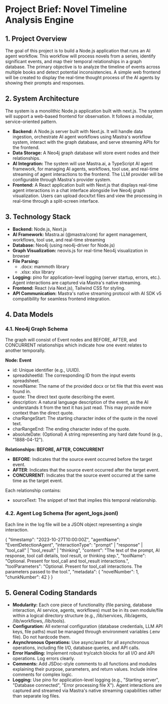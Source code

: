# **Project Brief: Novel Timeline Analysis Engine**

## **1\. Project Overview**

The goal of this project is to build a Node.js application that runs an AI agent workflow. This workflow will process novels from a series, identify significant events, and map their temporal relationships in a graph database. The primary objective is to analyze the timeline of events across multiple books and detect potential inconsistencies. A simple web frontend will be created to display the real-time thought process of the AI agents by showing their prompts and responses.

## **2\. System Architecture**

The system is a monolithic Node.js application built with next.js. The system will support a web-based frontend for observation. It follows a modular, service-oriented pattern.

* **Backend:** A Node.js server built with Next.js. It will handle data ingestion, orchestrate AI agent workflows using Mastra's workflow system, interact with the graph database, and serve streaming APIs for the frontend.
* **Data Storage:** A Neo4j graph database will store event nodes and their relationships.
* **AI Integration:** The system will use Mastra.ai, a TypeScript AI agent framework, for managing AI agents, workflows, tool use, and real-time streaming of agent interactions to the frontend. The LLM provider will be configurable through Mastra's provider system.
* **Frontend:** A React application built with Next.js that displays real-time agent interactions in a chat interface alongside live Neo4j graph visualization. Users can upload docx/txt files and view the processing in real-time through a split-screen interface.

## **3\. Technology Stack**

* **Backend:** Node.js, Next.js
* **AI Framework:** Mastra.ai (@mastra/core) for agent management, workflows, tool use, and real-time streaming
* **Database:** Neo4j (using neo4j-driver for Node.js)
* **Graph Visualization:** neovis.js for real-time Neo4j visualization in browser
* **File Parsing:**
  * .docx: mammoth library
  * .xlsx: xlsx library
* **Logging:** pino for application-level logging (server startup, errors, etc.). Agent interactions are captured via Mastra's native streaming.
* **Frontend:** React (via Next.js), Tailwind CSS for styling.
* **API Communication:** Mastra's native streaming protocol with AI SDK v5 compatibility for seamless frontend integration.

## **4\. Data Models**

### **4.1. Neo4j Graph Schema**

The graph will consist of Event nodes and BEFORE, AFTER, and CONCURRENT relationships which indicate how one event relates to another temporally.

**Node: Event**

* id: Unique identifier (e.g., UUID).  
* spreadsheetId: The corresponding ID from the input events spreadsheet.  
* novelName: The name of the provided docx or txt file that this event was found in.
* quote: The direct text quote describing the event.  
* description: A natural language description of the event, as the AI understands it from the text it has just read. This may provide more context than the direct quote.
* charRangeStart: The starting character index of the quote in the novel text.  
* charRangeEnd: The ending character index of the quote.  
* absoluteDate: (Optional) A string representing any hard date found (e.g., "1888-04-12").

**Relationships: BEFORE, AFTER, CONCURRENT**

* **BEFORE**: Indicates that the source event occurred before the target event.
* **AFTER**: Indicates that the source event occurred after the target event.
* **CONCURRENT**: Indicates that the source event occurred at the same time as the target event.

Each relationship contains:
* sourceText: The snippet of text that implies this temporal relationship.

### **4.2. Agent Log Schema (for agent\_logs.jsonl)**

Each line in the log file will be a JSON object representing a single interaction.

{
  "timestamp": "2023-10-27T10:00:00Z",
  "agentName": "EventDetectionAgent",
  "interactionType": "prompt" | "response" | "tool_call" | "tool_result" | "thinking",
  "content": "The text of the prompt, AI response, tool call details, tool result, or thinking step.",
  "toolName": "Optional. Present for tool_call and tool_result interactions.",
  "toolParameters": "Optional. Present for tool_call interactions. The parameters passed to the tool.",
  "metadata": {
    "novelNumber": 1,
    "chunkNumber": 42
  }
}

## **5\. General Coding Standards**

* **Modularity:** Each core piece of functionality (file parsing, database interaction, AI service, agents, workflows) must be in its own module/file within a logical directory structure (e.g., /lib/services, /lib/agents, /lib/workflows, /lib/tools).  
* **Configuration:** All external configuration (database credentials, LLM API keys, file paths) must be managed through environment variables (.env file). Do not hardcode them.  
* **Asynchronous Operations:** Use async/await for all asynchronous operations, including file I/O, database queries, and API calls.  
* **Error Handling:** Implement robust try/catch blocks for all I/O and API operations. Log errors clearly.  
* **Comments:** Add JSDoc-style comments to all functions and modules explaining their purpose, parameters, and return values. Include inline comments for complex logic.  
* **Logging:** Use pino for application-level logging (e.g., "Starting server", "Database connected", "Error processing file X"). Agent interactions are captured and streamed via Mastra's native streaming capabilities rather than separate log files.